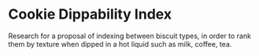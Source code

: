 # Cookie Dippability Index
Research for a proposal of indexing between biscuit types, in order to rank them by texture when dipped in a hot liquid such as milk, coffee, tea.
